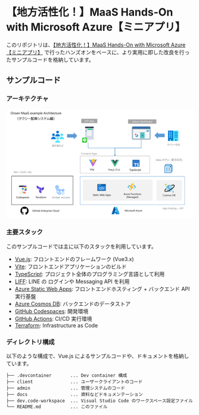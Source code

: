# 【地方活性化！】MaaS Hands-On with Microsoft Azure【ミニアプリ】

このリポジトリは、[【地方活性化！】MaaS Hands-On with Microsoft Azure【ミニアプリ】](https://linedevelopercommunity.connpass.com/event/220376/) で行ったハンズオンをベースに、より実用に即した改良を行ったサンプルコードを格納しています。

## サンプルコード

### アーキテクチャ

![onsen-maas-architecture](docs/images/onsen-maas-architecture.png)

### 主要スタック

このサンプルコードでは主に以下のスタックを利用しています。

- [Vue.js](https://v3.ja.vuejs.org/): フロントエンドのフレームワーク (Vue3.x)
- [Vite](https://vitejs.dev/): フロントエンドアプリケーションのビルド
- [TypeScript](https://www.typescriptlang.org/): プロジェクト全体のプログラミング言語として利用
- [LIFF](https://developers.line.biz/ja/docs/liff/): LINE の ログインや Messaging API を利用
- [Azure Static Web Apps](https://docs.microsoft.com/ja-jp/azure/static-web-apps/overview): フロントエンドホスティング + バックエンド API 実行基盤
- [Azure Cosmos DB](https://docs.microsoft.com/ja-jp/azure/cosmos-db/introduction): バックエンドのデータストア
- [GitHub Codespaces](https://github.co.jp/features/codespaces): 開発環境
- [GitHub Actions](https://github.co.jp/features/actions): CI/CD 実行環境
- [Terraform](https://www.terraform.io/): Infrastructure as Code

### ディレクトリ構成

以下のような構成で、Vue.js によるサンプルコードや、ドキュメントを格納しています。

```bash
├── .devcontainer       ... Dev container 構成
├── client              ... ユーザークライアントのコード
├── admin               ... 管理システムのコード
├── docs                ... 資料などドキュメンテーション
├── dev.code-workspace  ... Visual Studio Code のワークスペース設定ファイル
└── README.md           ... このファイル
```
